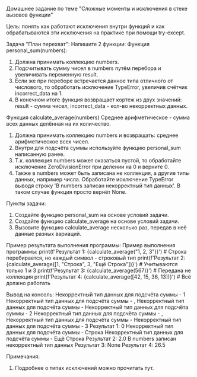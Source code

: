 Домашнее задание по теме "Сложные моменты и исключения в стеке вызовов функции"

Цель: понять как работают исключения внутри функций и как обрабатываются эти исключения на практике при помощи try-except.

Задача "План перехват":
Напишите 2 функции:
Функция personal_sum(numbers):
1. Должна принимать коллекцию numbers.
2. Подсчитывать сумму чисел в numbers путём перебора и увеличивать переменную result.
3. Если же при переборе встречается данное типа отличного от числового, то обработать исключение TypeError, увеличив счётчик incorrect_data на 1.
4. В конечном итоге функция возвращает кортеж из двух значений: result - сумма чисел, incorrect_data - кол-во некорректных данных.

Функция calculate_average(numbers)
Среднее арифметическое - сумма всех данных делённая на их количество.
1. Должна принимать коллекцию numbers и возвращать: среднее арифметическое всех чисел.
2. Внутри для подсчёта суммы используйте функцию personal_sum написанную ранее.
3. Т.к. коллекция numbers может оказаться пустой, то обработайте исключение ZeroDivisionError при делении на 0 и верните 0.
4. Также в numbers может быть записана не коллекция, а другие типы данных, например числа. Обработайте исключение TypeError выводя строку 'В numbers записан некорректный тип данных'. В таком случае функция просто вернёт None.

Пункты задачи:
1. Создайте функцию personal_sum на основе условий задачи.
2. Создайте функцию calculate_average на основе условий задачи.
3. Вызовите функцию calculate_average несколько раз, передав в неё данные разных вариаций.

Пример результата выполнения программы:
Пример выполнения программы:
print(f'Результат 1: {calculate_average("1, 2, 3")}') # Строка перебирается, но каждый символ - строковый тип
print(f'Результат 2: {calculate_average([1, "Строка", 3, "Ещё Строка"])}') # Учитываются только 1 и 3
print(f'Результат 3: {calculate_average(567)}') # Передана не коллекция
print(f'Результат 4: {calculate_average([42, 15, 36, 13])}') # Всё должно работать

Вывод на консоль:
Некорректный тип данных для подсчёта суммы - 1
Некорректный тип данных для подсчёта суммы - ,
Некорректный тип данных для подсчёта суммы -
Некорректный тип данных для подсчёта суммы - 2
Некорректный тип данных для подсчёта суммы - ,
Некорректный тип данных для подсчёта суммы -
Некорректный тип данных для подсчёта суммы - 3
Результат 1: 0
Некорректный тип данных для подсчёта суммы - Строка
Некорректный тип данных для подсчёта суммы - Ещё Строка
Результат 2: 2.0
В numbers записан некорректный тип данных
Результат 3: None
Результат 4: 26.5

Примечания:
1. Подробнее о типах исключений можно прочитать тут.
